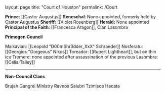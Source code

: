 layout: page
title: "Court of Houston"
permalink: /Court

**Prince**: [[Castor Augustus]]
**Seneschal**: None appointed, formerly held by Castor Augustus 
**Sheriff:** [[Violet Rosenberg]] 
**Herald:** None appointed 
**Principal of the Faith:** [[Francesca Aragon]], Clan Lasombra

**Primogen Council**

Malkavian: [[Leopold "D00mShr3dder_XxX" Schraeder]]
Nosferatu: [[Georgios "Gorgeous" Nikos]]
Toreador: [[Rupert Lightheart]], but on thin ice
Tremere: none appointed after assassination of the previous 
Lasombra: [[Celia Talley]]

---

**Non-Council Clans**

Brujah
Gangrel
Ministry
Ravnos
Salubri
Tzimisce
Hecata
